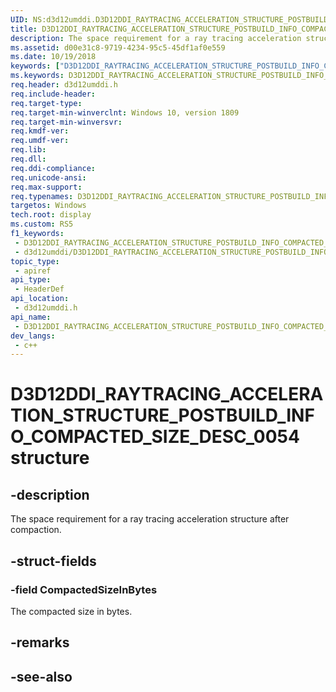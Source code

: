 ```yaml
---
UID: NS:d3d12umddi.D3D12DDI_RAYTRACING_ACCELERATION_STRUCTURE_POSTBUILD_INFO_COMPACTED_SIZE_DESC_0054
title: D3D12DDI_RAYTRACING_ACCELERATION_STRUCTURE_POSTBUILD_INFO_COMPACTED_SIZE_DESC_0054 (d3d12umddi.h)
description: The space requirement for a ray tracing acceleration structure after compaction.
ms.assetid: d00e31c8-9719-4234-95c5-45df1af0e559
ms.date: 10/19/2018
keywords: ["D3D12DDI_RAYTRACING_ACCELERATION_STRUCTURE_POSTBUILD_INFO_COMPACTED_SIZE_DESC_0054 structure"]
ms.keywords: D3D12DDI_RAYTRACING_ACCELERATION_STRUCTURE_POSTBUILD_INFO_COMPACTED_SIZE_DESC_0054, D3D12DDI_RAYTRACING_ACCELERATION_STRUCTURE_POSTBUILD_INFO_COMPACTED_SIZE_DESC_0054,
req.header: d3d12umddi.h
req.include-header: 
req.target-type: 
req.target-min-winverclnt: Windows 10, version 1809
req.target-min-winversvr: 
req.kmdf-ver: 
req.umdf-ver: 
req.lib: 
req.dll: 
req.ddi-compliance: 
req.unicode-ansi: 
req.max-support: 
req.typenames: D3D12DDI_RAYTRACING_ACCELERATION_STRUCTURE_POSTBUILD_INFO_COMPACTED_SIZE_DESC_0054
targetos: Windows
tech.root: display
ms.custom: RS5
f1_keywords:
 - D3D12DDI_RAYTRACING_ACCELERATION_STRUCTURE_POSTBUILD_INFO_COMPACTED_SIZE_DESC_0054
 - d3d12umddi/D3D12DDI_RAYTRACING_ACCELERATION_STRUCTURE_POSTBUILD_INFO_COMPACTED_SIZE_DESC_0054
topic_type:
 - apiref
api_type:
 - HeaderDef
api_location:
 - d3d12umddi.h
api_name:
 - D3D12DDI_RAYTRACING_ACCELERATION_STRUCTURE_POSTBUILD_INFO_COMPACTED_SIZE_DESC_0054
dev_langs:
 - c++
---
```


# D3D12DDI_RAYTRACING_ACCELERATION_STRUCTURE_POSTBUILD_INFO_COMPACTED_SIZE_DESC_0054 structure


## -description

The space requirement for a ray tracing acceleration structure after compaction.

## -struct-fields

### -field CompactedSizeInBytes

The compacted size in bytes.

## -remarks

## -see-also

